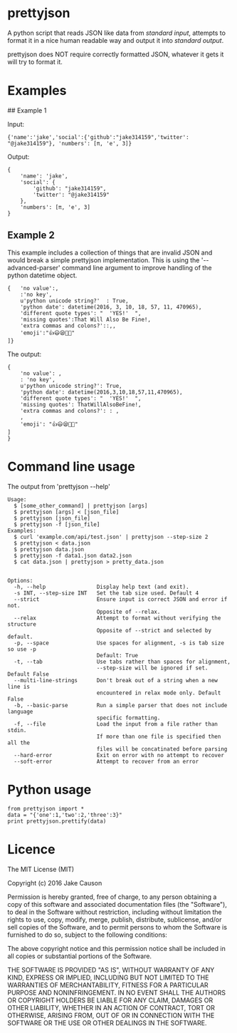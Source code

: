 # prettyjson

A python script that reads JSON like data from *standard input*, attempts to format it in a nice human readable way and output it into *standard output*.

prettyjson does NOT require correctly formatted JSON, whatever it gets it will try to format it.

# Examples

## Example 1

Input:

```
{'name':'jake','social':{'github':"jake314159",'twitter': "@jake314159"}, 'numbers': [π, 'e', 3]}
```

Output:
```
{
    'name': 'jake',
    'social': {
        'github': "jake314159",
        'twitter': "@jake314159"
    },
    'numbers': [π, 'e', 3]
}
```

## Example 2

This example includes a collection of things that are invalid JSON and would break a simple prettyjson implementation. This is using the '--advanced-parser' command line argument to improve handling of the python datetime object.

```
{	'no value':,
	:'no key',
	u'python unicode string?'  : True,
	'python date': datetime(2016, 3, 10, 18, 57, 11, 470965),
	'different quote types': "  'YES!'  ",
	'missing quotes':That Will Also Be Fine!,
	'extra commas and colons?'::,,
	'emoji':"👍😃😪🐼💩"
]}
```

The output:

```
{
    'no value': ,
    : 'no key',
    u'python unicode string?': True,
    'python date': datetime(2016,3,10,18,57,11,470965),
    'different quote types': "  'YES!'  ",
    'missing quotes': ThatWillAlsoBeFine!,
    'extra commas and colons?': : ,
    ,
    'emoji': "👍😃😪🐼💩"
]
}
```

# Command line usage

The output from 'prettyjson --help'

```
Usage:
  $ [some_other_command] | prettyjson [args]
  $ prettyjson [args] < [json_file]
  $ prettyjson [json_file]
  $ prettyjson -f [json_file]
Examples:
  $ curl 'example.com/api/test.json' | prettyjson --step-size 2
  $ prettyjson < data.json
  $ prettyjson data.json
  $ prettyjson -f data1.json data2.json
  $ cat data.json | prettyjson > pretty_data.json


Options:
  -h, --help                Display help text (and exit).
  -s INT, --step-size INT   Set the tab size used. Default 4
  --strict                  Ensure input is correct JSON and error if not.
                            Opposite of --relax.
  --relax                   Attempt to format without verifying the structure
                            Opposite of --strict and selected by default.
  -p, --space               Use spaces for alignment, -s is tab size so use -p
                            Default: True
  -t, --tab                 Use tabs rather than spaces for alignment,
                            --step-size will be ignored if set. Default False
  --multi-line-strings      Don't break out of a string when a new line is
                            encountered in relax mode only. Default False
  -b, --basic-parse         Run a simple parser that does not include language
                            specific formatting.
  -f, --file                Load the input from a file rather than stdin.
                            If more than one file is specified then all the
                            files will be concatinated before parsing
  --hard-error              Exit on error with no attempt to recover
  --soft-error              Attempt to recover from an error
```

# Python usage

```
from prettyjson import *
data = "{'one':1,'two':2,'three':3}"
print prettyjson.prettify(data)
```

# Licence

The MIT License (MIT)

Copyright (c) 2016 Jake Causon

Permission is hereby granted, free of charge, to any person obtaining a copy
of this software and associated documentation files (the "Software"), to deal
in the Software without restriction, including without limitation the rights
to use, copy, modify, merge, publish, distribute, sublicense, and/or sell
copies of the Software, and to permit persons to whom the Software is
furnished to do so, subject to the following conditions:

The above copyright notice and this permission notice shall be included in all
copies or substantial portions of the Software.

THE SOFTWARE IS PROVIDED "AS IS", WITHOUT WARRANTY OF ANY KIND, EXPRESS OR
IMPLIED, INCLUDING BUT NOT LIMITED TO THE WARRANTIES OF MERCHANTABILITY,
FITNESS FOR A PARTICULAR PURPOSE AND NONINFRINGEMENT. IN NO EVENT SHALL THE
AUTHORS OR COPYRIGHT HOLDERS BE LIABLE FOR ANY CLAIM, DAMAGES OR OTHER
LIABILITY, WHETHER IN AN ACTION OF CONTRACT, TORT OR OTHERWISE, ARISING FROM,
OUT OF OR IN CONNECTION WITH THE SOFTWARE OR THE USE OR OTHER DEALINGS IN THE
SOFTWARE.
